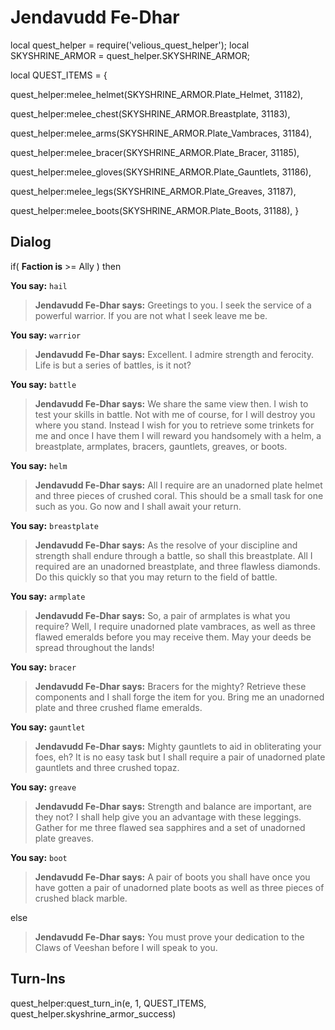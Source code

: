 # Jendavudd Fe-Dhar


local quest_helper = require('velious_quest_helper');
local SKYSHRINE_ARMOR = quest_helper.SKYSHRINE_ARMOR;

local QUEST_ITEMS = {

quest_helper:melee_helmet(SKYSHRINE_ARMOR.Plate_Helmet, 31182), 

quest_helper:melee_chest(SKYSHRINE_ARMOR.Breastplate, 31183), 

quest_helper:melee_arms(SKYSHRINE_ARMOR.Plate_Vambraces, 31184), 

quest_helper:melee_bracer(SKYSHRINE_ARMOR.Plate_Bracer, 31185), 

quest_helper:melee_gloves(SKYSHRINE_ARMOR.Plate_Gauntlets, 31186), 

quest_helper:melee_legs(SKYSHRINE_ARMOR.Plate_Greaves, 31187), 

quest_helper:melee_boots(SKYSHRINE_ARMOR.Plate_Boots, 31188), 
}

## Dialog

if( **Faction is** >= Ally ) then 


**You say:** `hail`




>**Jendavudd Fe-Dhar says:** Greetings to you. I seek the service of a powerful warrior. If you are not what I seek leave me be.


**You say:** `warrior`




>**Jendavudd Fe-Dhar says:** Excellent. I admire strength and ferocity. Life is but a series of battles, is it not?


**You say:** `battle`




>**Jendavudd Fe-Dhar says:** We share the same view then. I wish to test your skills in battle. Not with me of course, for I will destroy you where you stand. Instead I wish for you to retrieve some trinkets for me and once I have them I will reward you handsomely with a helm, a breastplate, armplates, bracers, gauntlets, greaves, or boots.


**You say:** `helm`




>**Jendavudd Fe-Dhar says:** All I require are an unadorned plate helmet and three pieces of crushed coral. This should be a small task for one such as you. Go now and I shall await your return.


**You say:** `breastplate`




>**Jendavudd Fe-Dhar says:** As the resolve of your discipline and strength shall endure through a battle, so shall this breastplate. All I required are an unadorned breastplate, and three flawless diamonds. Do this quickly so that you may return to the field of battle.


**You say:** `armplate`




>**Jendavudd Fe-Dhar says:** So, a pair of armplates is what you require? Well, I require unadorned plate vambraces, as well as three flawed emeralds before you may receive them. May your deeds be spread throughout the lands!


**You say:** `bracer`




>**Jendavudd Fe-Dhar says:** Bracers for the mighty? Retrieve these components and I shall forge the item for you. Bring me an unadorned plate and three crushed flame emeralds.


**You say:** `gauntlet`




>**Jendavudd Fe-Dhar says:** Mighty gauntlets to aid in obliterating your foes, eh? It is no easy task but I shall require a pair of unadorned plate gauntlets and three crushed topaz.


**You say:** `greave`




>**Jendavudd Fe-Dhar says:** Strength and balance are important, are they not? I shall help give you an advantage with these leggings. Gather for me three flawed sea sapphires and a set of unadorned plate greaves.


**You say:** `boot`




>**Jendavudd Fe-Dhar says:** A pair of boots you shall have once you have gotten a pair of unadorned plate boots as well as three pieces of crushed black marble.



else 


>**Jendavudd Fe-Dhar says:** You must prove your dedication to the Claws of Veeshan before I will speak to you.
 
## Turn-Ins

quest_helper:quest_turn_in(e, 1, QUEST_ITEMS, quest_helper.skyshrine_armor_success) 